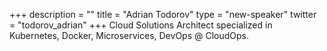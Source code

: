 +++
description = ""
title = "Adrian Todorov"
type = "new-speaker"
twitter = "todorov_adrian"
+++
Cloud Solutions Architect specialized in Kubernetes, Docker, Microservices, DevOps @ CloudOps.